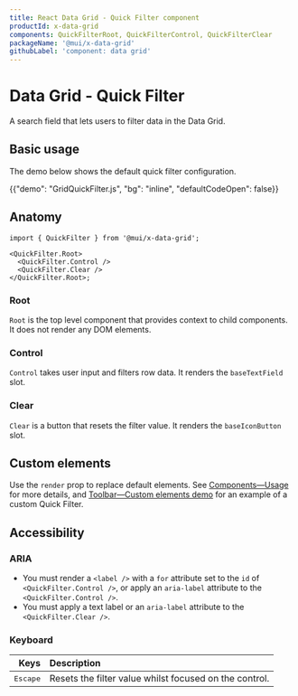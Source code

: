 ```yaml
---
title: React Data Grid - Quick Filter component
productId: x-data-grid
components: QuickFilterRoot, QuickFilterControl, QuickFilterClear
packageName: '@mui/x-data-grid'
githubLabel: 'component: data grid'
---
```


# Data Grid - Quick Filter

<p class="description">A search field that lets users to filter data in the Data Grid.</p>

## Basic usage

The demo below shows the default quick filter configuration.

{{"demo": "GridQuickFilter.js", "bg": "inline", "defaultCodeOpen": false}}

## Anatomy

```tsx
import { QuickFilter } from '@mui/x-data-grid';

<QuickFilter.Root>
  <QuickFilter.Control />
  <QuickFilter.Clear />
</QuickFilter.Root>;
```

### Root

`Root` is the top level component that provides context to child components.
It does not render any DOM elements.

### Control

`Control` takes user input and filters row data.
It renders the `baseTextField` slot.

### Clear

`Clear` is a button that resets the filter value.
It renders the `baseIconButton` slot.

## Custom elements

Use the `render` prop to replace default elements.
See [Components—Usage](/x/react-data-grid/components/usage/#customization) for more details, and [Toolbar—Custom elements demo](/x/react-data-grid/components/toolbar/#custom-elements) for an example of a custom Quick Filter.

## Accessibility

### ARIA

- You must render a `<label />` with a `for` attribute set to the `id` of `<QuickFilter.Control />`, or apply an `aria-label` attribute to the `<QuickFilter.Control />`.
- You must apply a text label or an `aria-label` attribute to the `<QuickFilter.Clear />`.

### Keyboard

|                          Keys | Description                                            |
| ----------------------------: | :----------------------------------------------------- |
| <kbd class="key">Escape</kbd> | Resets the filter value whilst focused on the control. |
